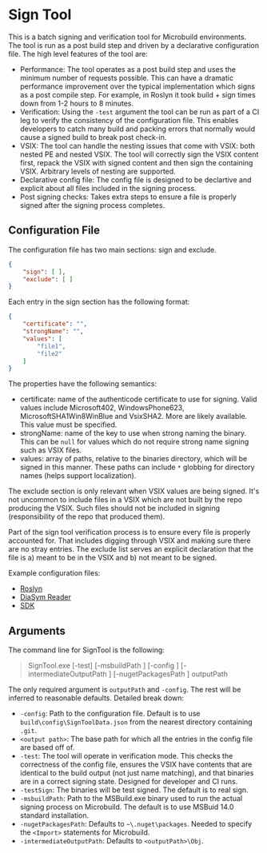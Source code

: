 # Sign Tool

This is a batch signing and verification tool for Microbuild environments.  The tool is run as a post build step and driven by a declarative configuration file.  The high level features of the tool are:

- Performance: The tool operates as a post build step and uses the minimum number of requests possible.  This can have a dramatic performance improvement over the typical implementation which signs as a post compile step.  For example, in Roslyn it took build + sign times down from 1-2 hours to 8 minutes. 
- Verification: Using the `-test` argument the tool can be run as part of a CI leg to verify the consistency of the configuration file.  This enables developers to catch many build and packing errors that normally would cause a signed build to break post check-in.
- VSIX: The tool can handle the nesting issues that come with VSIX: both nested PE and nested VSIX.  The tool will correctly sign the VSIX content first, repack the VSIX with signed content and then sign the containing VSIX.  Arbitrary levels of nesting are supported.
- Declarative config file: The config file is designed to be declartive and explicit about all files included in the signing process. 
- Post signing checks: Takes extra steps to ensure a file is properly signed after the signing process completes. 

## Configuration File

The configuration file has two main sections: sign and exclude.  

``` json
{
    "sign": [ ],
    "exclude": [ ]
}
```

Each entry in the sign section has the following format: 

``` json
{
    "certificate": "",
    "strongName": "",
    "values": [
        "file1",
        "file2"
    ]
}
```

The properties have the following semantics:

- certificate: name of the authenticode certificate to use for signing.  Valid values include Microsoft402, WindowsPhone623, MicrosoftSHA1Win8WinBlue and VsixSHA2.  More are likely available.  This value must be specified.
- strongName: name of the key to use when strong naming the binary.  This can be `null` for values which do not require strong name signing such as VSIX files. 
- values: array of paths, relative to the binaries directory, which will be signed in this manner.  These paths can include `*` globbing for directory names (helps support localization). 

The exclude section is only relevant when VSIX values are being signed.  It's not uncommon to include files in a VSIX which are not built by the repo producing the VSIX.  Such files should not be included in signing (responsibility of the repo that produced them).  

Part of the sign tool verification process is to ensure every file is properly accounted for.  That includes digging through VSIX and making sure there are no stray entries.  The exclude list serves an explicit declaration that the file is a) meant to be in the VSIX and b) not meant to be signed.

Example configuration files:

- [Roslyn](https://github.com/dotnet/roslyn/blob/master/build/config/SignToolData.json)
- [DiaSym Reader](https://github.com/dotnet/symreader/blob/master/build/Signing/SignToolData.json)
- [SDK](https://github.com/dotnet/sdk/blob/master/build/Signing/SignToolConfig.json)

## Arguments

The command line for SignTool is the following:

> SignTool.exe [-test] [-msbuildPath <path>] [-config <path>] [-intermediateOutputPath <path>] [-nugetPackagesPath <path>] outputPath

The only required argument is `outputPath` and `-config`.  The rest will be inferred to reasonable defaults. Detailed break down:

- `-config`: Path to the configuration file. Default is to use `build\config\SignToolData.json` from the nearest directory containing `.git`.
- `<output path>`: The base path for which all the entries in the config file are based off of. 
- `-test`: The tool will operate in verification mode.  This checks the correctness of the config file, ensures the VSIX have contents that are identical to the build output (not just name matching), and that binaries are in a correct signing state.  Designed for developer and CI runs.
- `-testSign`: The binaries will be test signed. The default is to real sign.
- `-msbuildPath`: Path to the MSBuild.exe binary used to run the actual signing process on Microbuild.  The default is to use MSBuid 14.0 standard installation.
- `-nugetPackagesPath`: Defaults to `~\.nuget\packages`.  Needed to specify the `<Import>` statements for Microbuild.
- `-intermediateOutputPath`: Defaults to `<outputPath>\Obj`.  

